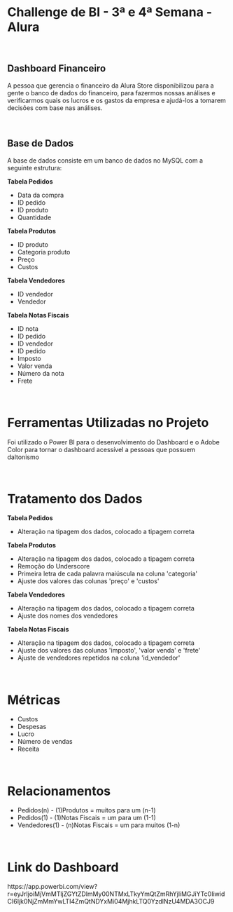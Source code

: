 **<h1>Challenge de BI - 3ª e 4ª Semana - Alura</h1>**
<br>
<h2>Dashboard Financeiro</h2>
<p>A pessoa que gerencia o financeiro da Alura Store disponibilizou para a gente o banco de dados do financeiro, para fazermos nossas análises e verificarmos quais os lucros e os gastos da empresa e ajudá-los a tomarem decisões com base nas análises.</p>
<br>
<h2>Base de Dados</h2>
<p>A base de dados consiste em um banco de dados no MySQL com a seguinte estrutura:</p>

<p><b>Tabela Pedidos</b></p>
<ul>
<li>Data da compra
<li>ID pedido
<li>ID produto
<li>Quantidade
</ul>

<p><b>Tabela Produtos</b></p>
<ul>
<li>ID produto
<li>Categoria produto
<li>Preço
<li>Custos
</ul>

<p><b>Tabela Vendedores</b></p>
<ul>
<li>ID vendedor
<li>Vendedor
</ul>

<p><b>Tabela Notas Fiscais</b></p>
<ul>
<li>ID nota
<li>ID pedido
<li>ID vendedor
<li>ID pedido
<li>Imposto
<li>Valor venda
<li>Número da nota
<li>Frete
</ul>

<br>

<h1>Ferramentas Utilizadas no Projeto</h1>
<p>Foi utilizado o Power BI para o desenvolvimento do Dashboard e o Adobe Color para tornar o dashboard acessível a pessoas que possuem daltonismo</p>

<br>

<h1>Tratamento dos Dados</h1>
<p><b>Tabela Pedidos</b></p>
<ul>
<li>Alteração na tipagem dos dados, colocado a tipagem correta
</ul>

<p><b>Tabela Produtos</b></p>
<ul>
<li>Alteração na tipagem dos dados, colocado a tipagem correta
<li>Remoção do Underscore
<li>Primeira letra de cada palavra maiúscula na coluna 'categoria'
<li>Ajuste dos valores das colunas 'preço' e 'custos'
</ul>

<p><b>Tabela Vendedores</b></p>
<ul>
<li>Alteração na tipagem dos dados, colocado a tipagem correta
<li>Ajuste dos nomes dos vendedores
</ul>

<p><b>Tabela Notas Fiscais</b></p>
<ul>
<li>Alteração na tipagem dos dados, colocado a tipagem correta
<li>Ajuste dos valores das colunas 'imposto', 'valor venda' e 'frete'
<li>Ajuste de vendedores repetidos na coluna 'id_vendedor'
</ul>

<br>

<h1>Métricas</h1>
<ul>
<li>Custos
<li>Despesas
<li>Lucro
<li>Número de vendas
<li>Receita
</ul>

<br>

<h1>Relacionamentos</h1>

<ul>
<li>Pedidos(n) - (1)Produtos = muitos para um (n-1)
<li>Pedidos(1) - (1)Notas Fiscais = um para um (1-1)
<li>Vendedores(1) - (n)Notas Fiscais = um para muitos (1-n)
</ul>

<br>

<h1>Link do Dashboard</h1>
https://app.powerbi.com/view?r=eyJrIjoiMjVmMTljZGYtZDlmMy00NTMxLTkyYmQtZmRhYjliMGJiYTc0IiwidCI6Ijk0NjZmMmYwLTI4ZmQtNDYxMi04MjhkLTQ0YzdlNzU4MDA3OCJ9
